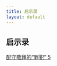 ```yaml
---
title: 启示录
layout: default
---
```


## 启示录

[配守敬拜的“罪犯” 5](https://www.dropbox.com/s/6q6z4p3k26ru18e/%E9%85%8D%E5%8F%97%E6%95%AC%E6%8B%9C%E7%9A%84%E2%80%9C%E7%BD%AA%E7%8A%AF%E2%80%9D%28%E5%90%AF%E4%BA%94%29.m4a?dl=0)